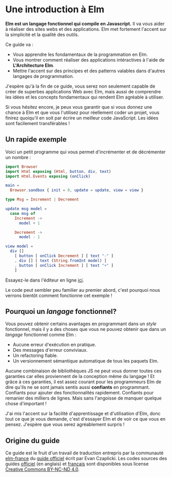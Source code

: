 # Une introduction à Elm

**Elm est un langage fonctionnel qui compile en Javascript.** Il va vous aider à réaliser des sites webs et des applications. Elm met fortement l'accent sur la simplicité et la qualité des outils.

Ce guide va :

  - Vous apprendre les fondamentaux de la programmation en Elm.
  - Vous montrer comment réaliser des applications intéractives à l'aide de **L'Architecture Elm**.
  - Mettre l'accent sur des principes et des patterns valables dans d'autres langages de programmation.


J'espère qu'à la fin de ce guide, vous serez non seulement capable de créer de superbes applications Web avec Elm, mais aussi de comprendre les idées et les concepts fondamentaux qui rendent Elm agréable à utiliser.

Si vous hésitez encore, je peux vous garantir que si vous donnez une chance à Elm et que vous l'utilisez pour réellement coder un projet, vous finirez quoiqu'il en soit par écrire un meilleur code JavaScript. Les idées sont facilement transférables !


## Un rapide exemple

Voici un petit programme qui vous permet d'incrémenter et de décrémenter un nombre :

```elm
import Browser
import Html exposing (Html, button, div, text)
import Html.Events exposing (onClick)

main =
  Browser.sandbox { init = 0, update = update, view = view }

type Msg = Increment | Decrement

update msg model =
  case msg of
    Increment ->
      model + 1

    Decrement ->
      model - 1

view model =
  div []
    [ button [ onClick Decrement ] [ text "-" ]
    , div [] [ text (String.fromInt model) ]
    , button [ onClick Increment ] [ text "+" ]
    ]
```

Essayez-le dans l'éditeur en ligne [ici](https://elm-lang.org/examples/buttons).

Le code peut sembler peu familier au premier abord, c'est pourquoi nous verrons bientôt comment fonctionne cet exemple !


## Pourquoi un *langage* fonctionnel?


Vous pouvez obtenir certains avantages en programmant dans un *style* fonctionnel, mais il y a des choses que vous ne pouvez obtenir que dans un *langage* fonctionnel comme Elm :

  - Aucune erreur d'exécution en pratique.
  - Des messages d'erreur conviviaux.
  - Un refactoring fiable.
  - Un versionnement sémantique automatique de tous les paquets Elm.

Aucune combinaison de bibliothèques JS ne peut vous donner toutes ces garanties car elles proviennent de la conception même du langage ! Et grâce à ces garanties, il est assez courant pour les programmeurs Elm de dire qu'ils ne se sont jamais sentis aussi **confiants** en programmant. Confiants pour ajouter des fonctionnalités rapidement. Confiants pour remanier des milliers de lignes. Mais sans l'angoisse de manquer quelque chose d'important !

J'ai mis l'accent sur la facilité d'apprentissage et d'utilisation d'Elm, donc tout ce que je vous demande, c'est d'essayer Elm et de voir ce que vous en pensez. J'espère que vous serez agréablement surpris !


## Origine du guide

Ce guide est le fruit d'un travail de traduction entrepris par la communauté [elm-france](https://elm-france.fr/) du [guide officiel](https://guide.elm-lang.org/) écrit par Evan Czaplicki. Les codes sources des guides [officiel](https://github.com/elm-guides/elm-lang.org) (en anglais) et [français](https://github.com/elm-france/guide.elm-lang.org) sont disponibles sous license [Creative Commons BY-NC-ND 4.0](https://creativecommons.org/licenses/by-nc-nd/4.0).
